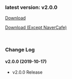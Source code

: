 ### latest version: v2.0.0

[Download](https://xyuditqzezxs1008973.cdn.ntruss.com/GamePotUnityPlugIn-2019-04-26.unitypackage)

[Download (Except NaverCafe)](https://xyuditqzezxs1008973.cdn.ntruss.com/GamePotUnityPlugIn-2019-04-26-ExceptNaverCafe.unitypackage)

<br/>

### Change Log

#### v2.0.0 (2019-10-17)

- v2.0.0 Release

